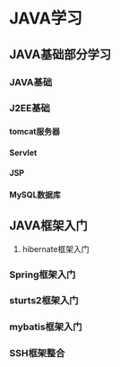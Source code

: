 # JAVA学习

## JAVA基础部分学习

### JAVA基础

### J2EE基础

#### tomcat服务器

#### Servlet

#### JSP

#### MySQL数据库

## JAVA框架入门

1. <a src =https://github.com/amning/JavaLearn/tree/master/Hibernate/HelloHibernate>hibernate框架入门</a>

### Spring框架入门

### sturts2框架入门

### mybatis框架入门

### SSH框架整合


